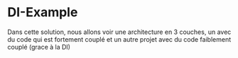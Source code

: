 # DI-Example
Dans cette solution, nous allons voir une architecture en 3 couches, un avec du code qui est fortement couplé et un autre projet avec du code faiblement couplé (grace à la DI)
